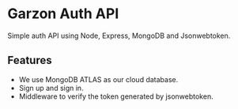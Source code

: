 # Garzon Auth API

Simple auth API using Node, Express, MongoDB and Jsonwebtoken.

## Features

- We use MongoDB ATLAS as our cloud database.
- Sign up and sign in.
- Middleware to verify the token generated by jsonwebtoken. 